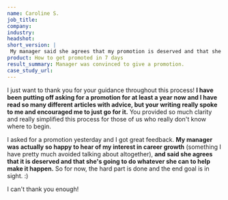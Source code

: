 ```yaml
---
name: Caroline S.
job_title: 
company: 
industry: 
headshot: 
short_version: |
 My manager said she agrees that my promotion is deserved and that she's going to do whatever she can to help make it happen.
product: How to get promoted in 7 days
result_summary: Manager was convinced to give a promotion.
case_study_url: 
---
```


I just want to thank you for your guidance throughout this process! **I have been putting off asking for a promotion for at least a year now and I have read so many different articles with advice, but your writing really spoke to me and encouraged me to just go for it.** You provided so much clarity and really simplified this process for those of us who really don't know where to begin.

I asked for a promotion yesterday and I got great feedback. **My manager was actually so happy to hear of my interest in career growth** (something I have pretty much avoided talking about altogether), **and said she agrees that it is deserved and that she's going to do whatever she can to help make it happen.** So for now, the hard part is done and the end goal is in sight. :)

I can't thank you enough!